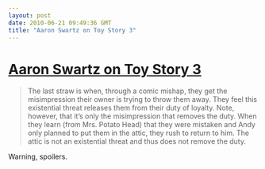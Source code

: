 ```yaml
---
layout: post
date: 2010-06-21 09:49:36 GMT
title: "Aaron Swartz on Toy Story 3"
---
```

# [Aaron Swartz on Toy Story 3](http://www.aaronsw.com/weblog/toystory3pol)

> The last straw is when, through a comic mishap, they get the misimpression their owner is trying to throw them away. They feel this existential threat releases them from their duty of loyalty. Note, however, that it’s only the misimpression that removes the duty. When they learn (from Mrs. Potato Head) that they were mistaken and Andy only planned to put them in the attic, they rush to return to him. The attic is not an existential threat and thus does not remove the duty.

Warning, spoilers.